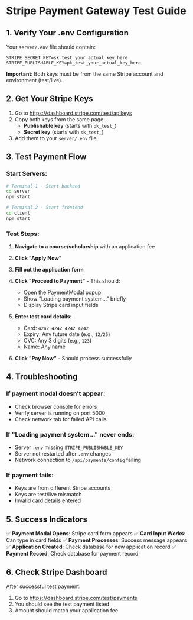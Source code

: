 # Stripe Payment Gateway Test Guide

## 1. Verify Your .env Configuration

Your `server/.env` file should contain:
```
STRIPE_SECRET_KEY=sk_test_your_actual_key_here
STRIPE_PUBLISHABLE_KEY=pk_test_your_actual_key_here
```

**Important**: Both keys must be from the same Stripe account and environment (test/live).

## 2. Get Your Stripe Keys

1. Go to https://dashboard.stripe.com/test/apikeys
2. Copy both keys from the same page:
   - **Publishable key** (starts with `pk_test_`)
   - **Secret key** (starts with `sk_test_`)
3. Add them to your `server/.env` file

## 3. Test Payment Flow

### Start Servers:
```bash
# Terminal 1 - Start backend
cd server
npm start

# Terminal 2 - Start frontend  
cd client
npm start
```

### Test Steps:
1. **Navigate to a course/scholarship** with an application fee
2. **Click "Apply Now"** 
3. **Fill out the application form**
4. **Click "Proceed to Payment"** - This should:
   - Open the PaymentModal popup
   - Show "Loading payment system..." briefly
   - Display Stripe card input fields

5. **Enter test card details**:
   - Card: `4242 4242 4242 4242`
   - Expiry: Any future date (e.g., `12/25`)
   - CVC: Any 3 digits (e.g., `123`)
   - Name: Any name

6. **Click "Pay Now"** - Should process successfully

## 4. Troubleshooting

### If payment modal doesn't appear:
- Check browser console for errors
- Verify server is running on port 5000
- Check network tab for failed API calls

### If "Loading payment system..." never ends:
- Server `.env` missing `STRIPE_PUBLISHABLE_KEY`
- Server not restarted after `.env` changes
- Network connection to `/api/payments/config` failing

### If payment fails:
- Keys are from different Stripe accounts
- Keys are test/live mismatch
- Invalid card details entered

## 5. Success Indicators

✅ **Payment Modal Opens**: Stripe card form appears
✅ **Card Input Works**: Can type in card fields
✅ **Payment Processes**: Success message appears
✅ **Application Created**: Check database for new application record
✅ **Payment Record**: Check database for payment record

## 6. Check Stripe Dashboard

After successful test payment:
1. Go to https://dashboard.stripe.com/test/payments
2. You should see the test payment listed
3. Amount should match your application fee
